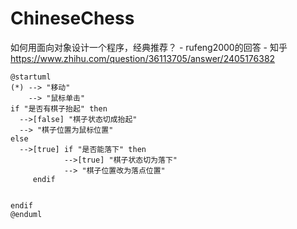 # ChineseChess

如何用面向对象设计一个程序，经典推荐？ - rufeng2000的回答 - 知乎
https://www.zhihu.com/question/36113705/answer/2405176382



```uml
@startuml
(*) --> "移动"
    --> "鼠标单击"
if "是否有棋子抬起" then
  -->[false] "棋子状态切成抬起"
  --> "棋子位置为鼠标位置"
else
  -->[true] if "是否能落下" then
            -->[true] "棋子状态切为落下"
            --> "棋子位置改为落点位置"
     endif


endif
@enduml

```
